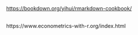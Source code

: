 https://bookdown.org/yihui/rmarkdown-cookbook/   



<br>
https://www.econometrics-with-r.org/index.html   

